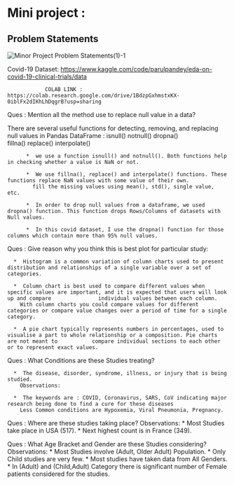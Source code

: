 # Mini project :

## Problem Statements

![Minor Project Problem Statements(1)-1](https://user-images.githubusercontent.com/77978729/174480497-998bed01-91eb-4d20-8c42-a21e42bfcd1f.png)<br>

Covid-19 Dataset: https://www.kaggle.com/code/parulpandey/eda-on-covid-19-clinical-trials/data <br>

                
                
                COLAB LINK : https://colab.research.google.com/drive/1BdzpGxhmstxKX-0iblFx2dIKhLhDqgrB?usp=sharing
                

Ques : Mention all the method use to replace null value in a data? 

There are several useful functions for detecting, removing, and replacing null values in Pandas DataFrame :
    isnull()
    notnull()
    dropna()                                                
    fillna()
    replace()
    interpolate()
    
          *  we use a function isnull() and notnull(). Both functions help in checking whether a value is NaN or not.

          *  We use fillna(), replace() and interpolate() functions. These functions replace NaN values with some value of their own.
            fill the missing values using mean(), std(), single value, etc.

          *  In order to drop null values from a dataframe, we used dropna() function. This function drops Rows/Columns of datasets with Null values. 

          *  In this covid dataset, I use the dropna() function for those columns which contain more than 95% null values.


Ques : Give reason why you think this is best plot for particular study: 

      *  Histogram is a common variation of column charts used to present distribution and relationships of a single variable over a set of categories.
        
      *  Column chart is best used to compare different values when specific values are important, and it is expected that users will look up and compare               individual values between each column.
        With column charts you could compare values for different categories or compare value changes over a period of time for a single category.
        
      *  A pie chart typically represents numbers in percentages, used to visualise a part to whole relationship or a composition. Pie charts are not meant to           compare individual sections to each other or to represent exact values.


Ques : What Conditions are these Studies treating?

      *  The disease, disorder, syndrome, illness, or injury that is being studied.
        Observations:

      *  The keywords are : COVID, Coronavirus, SARS, CoV indicating major research being done to find a cure for these diseases
        Less Common conditions are Hypoxemia, Viral Pneumonia, Pregnancy.


Ques : Where are these studies taking place?
  Observations:
     * Most Studies take place in USA (517).
     * Next highest count is in France (349).


Ques : What Age Bracket and Gender are these Studies considering?
  Observations:
    *  Most Studies involve (Adult, Older Adult) Population.
    *  Only Child studies are very few.
    *  Most studies have taken data from All Genders.
    *  In (Adult) and (Child,Adult) Category there is significant number of Female patients considered for the studies.




